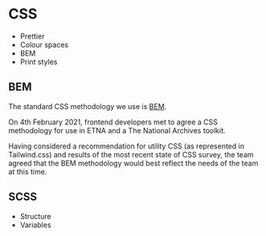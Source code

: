 # CSS

- Prettier
- Colour spaces
- BEM
- Print styles





## BEM

The standard CSS methodology we use is [BEM](https://getbem.com/).

On 4th February 2021, frontend developers met to agree a CSS methodology for use in ETNA and a The National Archives toolkit.

Having considered a recommendation for utility CSS (as represented in Tailwind.css) and results of the most recent state of CSS survey, the team agreed that the BEM methodology would best reflect the needs of the team at this time.

## SCSS

- Structure
- Variables

